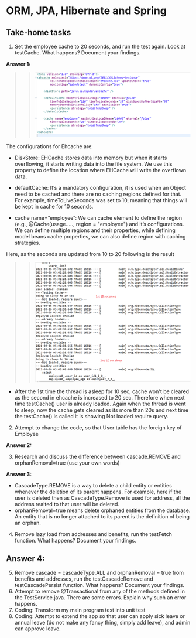 # ORM, JPA, Hibernate and Spring 

 ## Take-home tasks
 
 1. Set the employee cache to 20 seconds, and run the test again.  Look at testCache.  What happens?  Document your findings.
 
 <b>Answer 1:</b> 
 
 >> ![Ehcache.xml](./img/ehcache.PNG)
 
 The configurations for Ehcache are:  
-  DiskStore: EHCache stores data into memory but when it starts overflowing, 
it starts writing data into the file system. We use this property to define 
the location where EHCache will write the overflown data.

- defaultCache: It’s a mandatory configuration, it is used when an Object 
need to be cached and there are no caching regions defined for that.  For example, timeToLiveSeconds was set to 10, meaning that things will be kept in cache for 10 seconds.

- cache name=”employee”: We can cache element to define the region (e.g.,
@Cache(usage....., region = "employee") and it’s 
configurations. We can define multiple regions and their properties, 
while defining model beans cache properties, we can also define region 
with caching strategies.

Here, as the seconds are updated from 10 to 20 following is the result 

>> ![console](./img/console.PNG)

- After the 1st time the thread is asleep for 10 sec, cache won't be cleared as the second in ehcache is increased to 20 sec. Therefore when next time testCache()
user is already loaded. Again when the thread is went to sleep, now the cache gets cleared as its more than 20s and next time the testCache() is called it is showing 
Not loaded require query.

 2. Attempt to change the code, so that User table has the foreign key of Employee

<b>Answer 2:</b>


 3. Research and discuss the difference between cascade.REMOVE and orphanRemoval=true (use your own words)

<b>Answer 3:</b>
- CascadeType.REMOVE is a way to delete a child entity or entities whenever the deletion of its parent happens. For example, here if the user is deleted then as CascadeType.Remove is used for address, all the address realted to that user will be deleted.
- orphanRemoval=true means delete orphaned entities from the database. An entity that is no longer attached to its parent is the definition of being an orphan. 

 4. Remove lazy load from addresses and benefits, run the testFetch function. What happens?  Document your findings.

<b>Answer 4:</b>
- 

 5. Remove cascade = cascadeType.ALL and orphanRemoval = true from benefits and addresses, run the testCascadeRemove and testCascadePersist function.  What happens?  Document your findings.
 6. Attempt to remove @Transactional from any of the methods defined in the TestService.java.  There are some errors.  Explain why such an error happens.
 7. Coding: Transform my main program test into unit test
 8. Coding: Attempt to extend the app so that user can apply sick leave or annual leave (do not make any fancy thing, simply add leave), and admin can approve leave.

 
 
